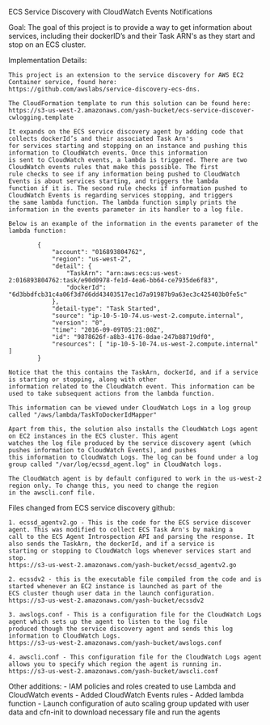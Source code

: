 ECS Service Discovery with CloudWatch Events Notifications

Goal:
	The goal of this project is to provide a way to get information about services, including their dockerID’s and their Task ARN's
	as they start and stop on an ECS cluster.

Implementation Details: 

	This project is an extension to the service discovery for AWS EC2 Container service, found here: 
	https://github.com/awslabs/service-discovery-ecs-dns. 

	The CloudFormation template to run this solution can be found here: 
	https://s3-us-west-2.amazonaws.com/yash-bucket/ecs-service-discover-cwlogging.template

	It expands on the ECS service discovery agent by adding code that collects dockerId’s and their associated Task Arn's 
	for services starting and stopping on an instance and pushing this information to CloudWatch events. Once this information
	is sent to CloudWatch events, a lambda is triggered. There are two CloudWatch events rules that make this possible. The first
	rule checks to see if any information being pushed to CloudWatch Events is about services starting, and triggers the lambda
	function if it is. The second rule checks if information pushed to CloudWatch Events is regarding services stopping, and triggers
	the same lambda function. The lambda function simply prints the information in the events parameter in its handler to a log file. 

	Below is an example of the information in the events parameter of the lambda function:

			{
				"account": "016893804762",
				"region": "us-west-2",
				"detail": {
					"TaskArn": "arn:aws:ecs:us-west-2:016893804762:task/e90d0978-fe1d-4ea6-bb64-ce7935de6f83",
					"dockerId": "6d3bbdfcb31c4a06f3d7d6dd43403517ec1d7a91987b9a63ec3c425403b0fe5c"
				},
				"detail-type": "Task Started",
				"source": "ip-10-5-10-74.us-west-2.compute.internal",
				"version": "0",
				"time": "2016-09-09T05:21:00Z",
				"id": "9878626f-a8b3-4176-8dae-247b88719df0",
				"resources": [ "ip-10-5-10-74.us-west-2.compute.internal" ]
			}

	Notice that the this contains the TaskArn, dockerId, and if a service is starting or stopping, along with other 
	information related to the CloudWatch event. This information can be used to take subsequent actions from the lambda function. 

	This information can be viewed under CloudWatch Logs in a log group called "/aws/lambda/TaskToDockerIdMapper"

	Apart from this, the solution also installs the CloudWatch Logs agent on EC2 instances in the ECS cluster. This agent 
	watches the log file produced by the service discovery agent (which pushes information to CloudWatch Events), and pushes
	this information to CloudWatch Logs. The log can be found under a log group called "/var/log/ecssd_agent.log" in CloudWatch logs. 

	The CloudWatch agent is by default configured to work in the us-west-2 region only. To change this, you need to change the region 
	in the awscli.conf file.

Files changed from ECS service discovery github:

	1. ecssd_agentv2.go - This is the code for the ECS service discover agent. This was modified to collect ECS Task Arn's by making a
	call to the ECS Agent Introspection API and parsing the response. It also sends the TaskArn, the dockerId, and if a service is
	starting or stopping to CloudWatch logs whenever services start and stop. 
	https://s3-us-west-2.amazonaws.com/yash-bucket/ecssd_agentv2.go

	2. ecssdv2 - this is the executable file compiled from the code and is started whenever an EC2 instance is launched as part of the 
	ECS cluster though user data in the launch configuration.
	https://s3-us-west-2.amazonaws.com/yash-bucket/ecssdv2

	3. awslogs.conf - This is a configuration file for the CloudWatch Logs agent which sets up the agent to listen to the log file 
	produced though the service discovery agent and sends this log information to CloudWatch Logs. 
	https://s3-us-west-2.amazonaws.com/yash-bucket/awslogs.conf

	4. awscli.conf - This configuration file for the CloudWatch Logs agent allows you to specify which region the agent is running in.
	https://s3-us-west-2.amazonaws.com/yash-bucket/awscli.conf

Other additions: 
	- IAM policies and roles created to use Lambda and CloudWatch events
	- Added CloudWatch Events rules
	- Added lambda function
	- Launch configuration of auto scaling group updated with user data and cfn-init to download necessary file and run the agents
